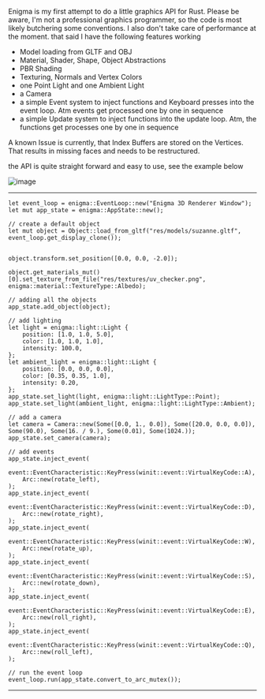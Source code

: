 Enigma is my first attempt to do a little graphics API for Rust.
Please be aware, I'm not a professional graphics programmer, so the code is most likely butchering some conventions. I also don't take care of performance at the moment. that said I have the following features working

- Model loading from GLTF and OBJ
- Material, Shader, Shape, Object Abstractions
- PBR Shading
- Texturing, Normals and Vertex Colors
- one Point Light and one Ambient Light
- a Camera
- a simple Event system to inject functions and Keyboard presses into the event loop. Atm events get processed one by one in sequence
- a simple Update system to inject functions into the update loop. Atm, the functions get processes one by one in sequence

A known Issue is currently, that Index Buffers are stored on the Vertices. That results in missing faces and needs to be restructured.

the API is quite straight forward and easy to use, see the example below

  ![image](https://github.com/JeremiasMeister/enigma/assets/19373094/0580fc5e-2cbe-42b5-ae50-f65346235c39)

***
    let event_loop = enigma::EventLoop::new("Enigma 3D Renderer Window");
    let mut app_state = enigma::AppState::new();

    // create a default object
    let mut object = Object::load_from_gltf("res/models/suzanne.gltf", event_loop.get_display_clone());


    object.transform.set_position([0.0, 0.0, -2.0]);

    object.get_materials_mut()[0].set_texture_from_file("res/textures/uv_checker.png", enigma::material::TextureType::Albedo);

    // adding all the objects
    app_state.add_object(object);

    // add lighting
    let light = enigma::light::Light {
        position: [1.0, 1.0, 5.0],
        color: [1.0, 1.0, 1.0],
        intensity: 100.0,
    };
    let ambient_light = enigma::light::Light {
        position: [0.0, 0.0, 0.0],
        color: [0.35, 0.35, 1.0],
        intensity: 0.20,
    };
    app_state.set_light(light, enigma::light::LightType::Point);
    app_state.set_light(ambient_light, enigma::light::LightType::Ambient);

    // add a camera
    let camera = Camera::new(Some([0.0, 1., 0.0]), Some([20.0, 0.0, 0.0]), Some(90.0), Some(16. / 9.), Some(0.01), Some(1024.));
    app_state.set_camera(camera);

    // add events
    app_state.inject_event(
        event::EventCharacteristic::KeyPress(winit::event::VirtualKeyCode::A),
        Arc::new(rotate_left),
    );
    app_state.inject_event(
        event::EventCharacteristic::KeyPress(winit::event::VirtualKeyCode::D),
        Arc::new(rotate_right),
    );
    app_state.inject_event(
        event::EventCharacteristic::KeyPress(winit::event::VirtualKeyCode::W),
        Arc::new(rotate_up),
    );
    app_state.inject_event(
        event::EventCharacteristic::KeyPress(winit::event::VirtualKeyCode::S),
        Arc::new(rotate_down),
    );
    app_state.inject_event(
        event::EventCharacteristic::KeyPress(winit::event::VirtualKeyCode::E),
        Arc::new(roll_right),
    );
    app_state.inject_event(
        event::EventCharacteristic::KeyPress(winit::event::VirtualKeyCode::Q),
        Arc::new(roll_left),
    );

    // run the event loop
    event_loop.run(app_state.convert_to_arc_mutex());
  ***
